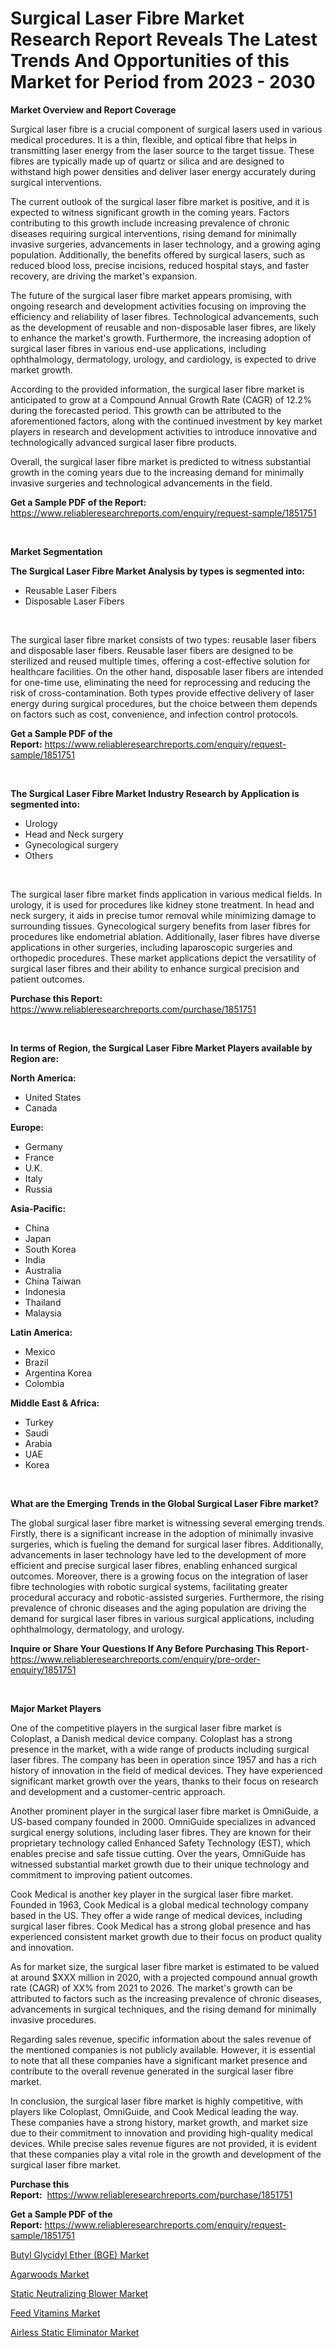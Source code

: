 <p><h1>Surgical Laser Fibre Market Research Report Reveals The Latest Trends And Opportunities of this Market for Period from 2023 - 2030</h1></p><p><strong>Market Overview and Report Coverage</strong></p>
<p><p>Surgical laser fibre is a crucial component of surgical lasers used in various medical procedures. It is a thin, flexible, and optical fibre that helps in transmitting laser energy from the laser source to the target tissue. These fibres are typically made up of quartz or silica and are designed to withstand high power densities and deliver laser energy accurately during surgical interventions.</p><p>The current outlook of the surgical laser fibre market is positive, and it is expected to witness significant growth in the coming years. Factors contributing to this growth include increasing prevalence of chronic diseases requiring surgical interventions, rising demand for minimally invasive surgeries, advancements in laser technology, and a growing aging population. Additionally, the benefits offered by surgical lasers, such as reduced blood loss, precise incisions, reduced hospital stays, and faster recovery, are driving the market's expansion.</p><p>The future of the surgical laser fibre market appears promising, with ongoing research and development activities focusing on improving the efficiency and reliability of laser fibres. Technological advancements, such as the development of reusable and non-disposable laser fibres, are likely to enhance the market's growth. Furthermore, the increasing adoption of surgical laser fibres in various end-use applications, including ophthalmology, dermatology, urology, and cardiology, is expected to drive market growth.</p><p>According to the provided information, the surgical laser fibre market is anticipated to grow at a Compound Annual Growth Rate (CAGR) of 12.2% during the forecasted period. This growth can be attributed to the aforementioned factors, along with the continued investment by key market players in research and development activities to introduce innovative and technologically advanced surgical laser fibre products.</p><p>Overall, the surgical laser fibre market is predicted to witness substantial growth in the coming years due to the increasing demand for minimally invasive surgeries and technological advancements in the field.</p></p>
<p><strong>Get a Sample PDF of the Report:</strong> <a href="https://www.reliableresearchreports.com/enquiry/request-sample/1851751">https://www.reliableresearchreports.com/enquiry/request-sample/1851751</a></p>
<p>&nbsp;</p>
<p><strong>Market Segmentation</strong></p>
<p><strong>The Surgical Laser Fibre Market Analysis by types is segmented into:</strong></p>
<p><ul><li>Reusable Laser Fibers</li><li>Disposable Laser Fibers</li></ul></p>
<p>&nbsp;</p>
<p><p>The surgical laser fibre market consists of two types: reusable laser fibers and disposable laser fibers. Reusable laser fibers are designed to be sterilized and reused multiple times, offering a cost-effective solution for healthcare facilities. On the other hand, disposable laser fibers are intended for one-time use, eliminating the need for reprocessing and reducing the risk of cross-contamination. Both types provide effective delivery of laser energy during surgical procedures, but the choice between them depends on factors such as cost, convenience, and infection control protocols.</p></p>
<p><strong>Get a Sample PDF of the Report:</strong>&nbsp;<a href="https://www.reliableresearchreports.com/enquiry/request-sample/1851751">https://www.reliableresearchreports.com/enquiry/request-sample/1851751</a></p>
<p>&nbsp;</p>
<p><strong>The Surgical Laser Fibre Market Industry Research by Application is segmented into:</strong></p>
<p><ul><li>Urology</li><li>Head and Neck surgery</li><li>Gynecological surgery</li><li>Others</li></ul></p>
<p>&nbsp;</p>
<p><p>The surgical laser fibre market finds application in various medical fields. In urology, it is used for procedures like kidney stone treatment. In head and neck surgery, it aids in precise tumor removal while minimizing damage to surrounding tissues. Gynecological surgery benefits from laser fibres for procedures like endometrial ablation. Additionally, laser fibres have diverse applications in other surgeries, including laparoscopic surgeries and orthopedic procedures. These market applications depict the versatility of surgical laser fibres and their ability to enhance surgical precision and patient outcomes.</p></p>
<p><strong>Purchase this Report:</strong>&nbsp; <a href="https://www.reliableresearchreports.com/purchase/1851751">https://www.reliableresearchreports.com/purchase/1851751</a></p>
<p>&nbsp;</p>
<p><strong>In terms of Region, the Surgical Laser Fibre Market Players available by Region are:</strong></p>
<p>
    <p> <strong> North America: </strong>
        <ul>
            <li>United States</li>
            <li>Canada</li>
        </ul>
        </p> 
    <p> <strong> Europe: </strong>
        <ul>
            <li>Germany</li>
            <li>France</li>
            <li>U.K.</li>
            <li>Italy</li>
            <li>Russia</li>
        </ul>
        </p> 
    <p> <strong> Asia-Pacific: </strong>
        <ul>
            <li>China</li>
            <li>Japan</li>
            <li>South Korea</li>
            <li>India</li>
            <li>Australia</li>
            <li>China Taiwan</li>
            <li>Indonesia</li>
            <li>Thailand</li>
            <li>Malaysia</li>
        </ul>
        </p> 
    <p> <strong> Latin America: </strong>
        <ul>
            <li>Mexico</li>
            <li>Brazil</li>
            <li>Argentina Korea</li>
            <li>Colombia</li>
        </ul>
        </p> 
    <p> <strong> Middle East & Africa: </strong>
        <ul>
            <li>Turkey</li>
            <li>Saudi</li>
            <li>Arabia</li>
            <li>UAE</li>
            <li>Korea</li>
        </ul>
    </p>
    </p>
<p>&nbsp;</p>
<p><strong>What are the Emerging Trends in the Global Surgical Laser Fibre market?</strong></p>
<p><p>The global surgical laser fibre market is witnessing several emerging trends. Firstly, there is a significant increase in the adoption of minimally invasive surgeries, which is fueling the demand for surgical laser fibres. Additionally, advancements in laser technology have led to the development of more efficient and precise surgical laser fibres, enabling enhanced surgical outcomes. Moreover, there is a growing focus on the integration of laser fibre technologies with robotic surgical systems, facilitating greater procedural accuracy and robotic-assisted surgeries. Furthermore, the rising prevalence of chronic diseases and the aging population are driving the demand for surgical laser fibres in various surgical applications, including ophthalmology, dermatology, and urology.</p></p>
<p><strong>Inquire or Share Your Questions If Any Before Purchasing This Report</strong>- <a href="https://www.reliableresearchreports.com/enquiry/pre-order-enquiry/1851751">https://www.reliableresearchreports.com/enquiry/pre-order-enquiry/1851751</a></p>
<p>&nbsp;</p>
<p><strong>Major Market Players</strong></p>
<p><p>One of the competitive players in the surgical laser fibre market is Coloplast, a Danish medical device company. Coloplast has a strong presence in the market, with a wide range of products including surgical laser fibres. The company has been in operation since 1957 and has a rich history of innovation in the field of medical devices. They have experienced significant market growth over the years, thanks to their focus on research and development and a customer-centric approach.</p><p>Another prominent player in the surgical laser fibre market is OmniGuide, a US-based company founded in 2000. OmniGuide specializes in advanced surgical energy solutions, including laser fibres. They are known for their proprietary technology called Enhanced Safety Technology (EST), which enables precise and safe tissue cutting. Over the years, OmniGuide has witnessed substantial market growth due to their unique technology and commitment to improving patient outcomes.</p><p>Cook Medical is another key player in the surgical laser fibre market. Founded in 1963, Cook Medical is a global medical technology company based in the US. They offer a wide range of medical devices, including surgical laser fibres. Cook Medical has a strong global presence and has experienced consistent market growth due to their focus on product quality and innovation.</p><p>As for market size, the surgical laser fibre market is estimated to be valued at around $XXX million in 2020, with a projected compound annual growth rate (CAGR) of XX% from 2021 to 2026. The market's growth can be attributed to factors such as the increasing prevalence of chronic diseases, advancements in surgical techniques, and the rising demand for minimally invasive procedures.</p><p>Regarding sales revenue, specific information about the sales revenue of the mentioned companies is not publicly available. However, it is essential to note that all these companies have a significant market presence and contribute to the overall revenue generated in the surgical laser fibre market.</p><p>In conclusion, the surgical laser fibre market is highly competitive, with players like Coloplast, OmniGuide, and Cook Medical leading the way. These companies have a strong history, market growth, and market size due to their commitment to innovation and providing high-quality medical devices. While precise sales revenue figures are not provided, it is evident that these companies play a vital role in the growth and development of the surgical laser fibre market.</p></p>
<p><strong>Purchase this Report:</strong>&nbsp;&nbsp;<a href="https://www.reliableresearchreports.com/purchase/1851751">https://www.reliableresearchreports.com/purchase/1851751</a></p>
<p></p>
<p><strong>Get a Sample PDF of the Report:</strong>&nbsp;<a href="https://www.reliableresearchreports.com/enquiry/request-sample/1851751">https://www.reliableresearchreports.com/enquiry/request-sample/1851751</a></p>
<p><p><a href="https://medium.com/@soledadroob625/butyl-glycidyl-ether-bge-market-comprehensive-assessment-by-type-application-and-geography-27a9f0c5fb82">Butyl Glycidyl Ether (BGE) Market</a></p><p><a href="https://www.linkedin.com/pulse/decoding-agarwoods-market-deep-dive-latest-trends-segmentation-xbcqf/">Agarwoods Market</a></p><p><a href="https://github.com/aashishrp02/Market-Research-Report-List-1/blob/main/static-neutralizing-blower-market.md">Static Neutralizing Blower Market</a></p><p><a href="https://www.linkedin.com/pulse/feed-vitamins-market-insights-players-forecast-till-2030-ncxyc/">Feed Vitamins Market</a></p><p><a href="https://github.com/aasishrp01/Market-Research-Report-List-1/blob/main/airless-static-eliminator-market.md">Airless Static Eliminator Market</a></p></p>